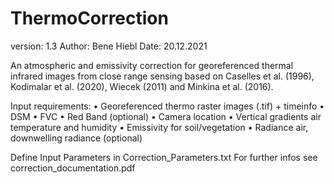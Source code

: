 # ThermoCorrection
version: 1.3
Author: Bene Hiebl
Date: 20.12.2021

An atmospheric and emissivity correction for georeferenced thermal infrared images from close range sensing
based on Caselles et al. (1996), Kodimalar et al. (2020), Wiecek (2011) and Minkina et al. (2016).

Input requirements:
•	Georeferenced thermo raster images (.tif) + timeinfo
•	DSM
•	FVC
•	Red Band (optional)
•	Camera location
•	Vertical gradients air temperature and humidity
•	Emissivity for soil/vegetation
•	Radiance air, downwelling radiance (optional)

Define Input Parameters in Correction_Parameters.txt
For further infos see correction_documentation.pdf
